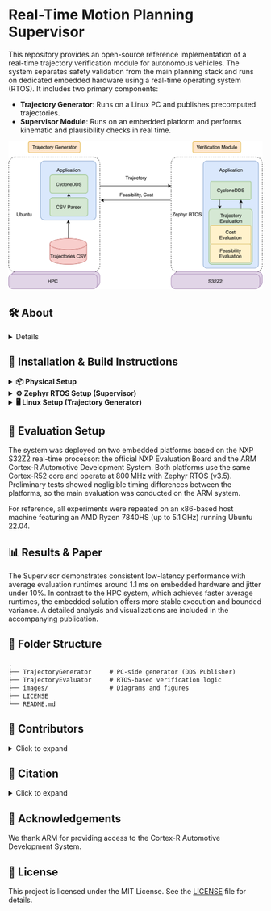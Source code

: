 # Real-Time Motion Planning Supervisor

This repository provides an open-source reference implementation of a real-time trajectory verification module for autonomous vehicles. The system separates safety validation from the main planning stack and runs on dedicated embedded hardware using a real-time operating system (RTOS). It includes two primary components:

- **Trajectory Generator**: Runs on a Linux PC and publishes precomputed trajectories.
- **Supervisor Module**: Runs on an embedded platform and performs kinematic and plausibility checks in real time.

<div align="center">
  <img src="images/implementation_architecture.png" width="700"/>
</div>

## 🛠 About

<details>
This project accompanies the paper:

**Towards Safe Autonomous Driving: A Real-Time Safeguarding Concept for Motion Planning Algorithms**  
*Moller et al., 2025*

The Supervisor is designed to run on NXP’s S32Z2-based embedded platforms (e.g., the official Evaluation Board and the ARM Cortex-R Automotive Development System), while the Generator can run on any standard Linux host. The project builds on prior open-source components, including:

- [Frenetix Motion Planner](https://github.com/TUM-AVS/Frenetix)
- [Cyclone DDS Middleware](https://github.com/eclipse-cyclonedds/cyclonedds)
- [ARM Safety Island Actuation Demo](https://gitlab.arm.com/automotive-and-industrial/safety-island/actuation-demo)

</details>

## 🔧 Installation & Build Instructions

<details>
<summary><strong>📦 Physical Setup</strong></summary>

The image below shows the physical setup required to work with either the ARM Development Platform or the NXP Platform.

![Arm Development Platform Physical Setup](/images/arm_board_physical_setup.jpg)

Connect the embedded board (NXP Evaluation Board or ARM Cortex-R Automotive Development System) as follows:

- Power via the standard power connector
- Debugging interface via JTAG to the PC (via S32 debug probe or Lauterbach probe)
- Ethernet cable to the same network as the PC
- Serial connection to view console output (e.g., via USB-UART)

> 💡 Use `/dev/ttyUSB*` on Linux or `COM*` on Windows and configure your serial tool (e.g. PuTTY or minicom) to 115200 baud.

> 💡 **Note:** When working with the ARM system, make sure you use the correct ethernet port.

</details>

<details>
<summary><strong>⚙️ Zephyr RTOS Setup (Supervisor)</strong></summary>

1. **Install Required Tools**
   Follow [Zephyr's Getting Started Guide](https://docs.zephyrproject.org/latest/develop/getting_started/index.html)

2. **Clone & Configure the Project**
   ```bash
   git clone https://gitlab.arm.com/automotive-and-industrial/safety-island/actuation-demo.git -b v2.1
   cd actuation-demo
   git submodule init
   git submodule update
   pip3 install -r zephyr/scripts/requirements-base.txt
   west init -l zephyr_app
   west update
   west zephyr-export
   ```

3. **Add the Supervisor Module**
   Place the `TrajectoryEvaluator` directory into the root of the actuation-demo repo.

4. **Build the Application**
   ```bash
   west build -b s32z270dc2_rtu0_r52@D TrajectoryEvaluator
   ```
   > ✅ For ARM board: add `-DEXTRA_DTC_OVERLAY_FILE=arm_ethernet.overlay` to enable Ethernet.

5. **Flash the Board**
   ```bash
   west debug --tool-opt='--batch'
   ```

</details>

<details>
<summary><strong>🖥️ Linux Setup (Trajectory Generator)</strong></summary>

1. **Install Cyclone DDS**
   Follow build instructions from [CycloneDDS GitHub](https://github.com/eclipse-cyclonedds/cyclonedds)

2. **Build the Generator**
   ```bash
   mkdir build && cd build
   cmake <path-to-TrajectoryGenerator> -DCMAKE_PREFIX_PATH=<path-to-cyclonedds>
   cmake --build .
   ```

3. **Run the Application**
   ```bash
   ./Trajectory_node
   ```

</details>

## 🧪 Evaluation Setup

The system was deployed on two embedded platforms based on the NXP S32Z2 real-time processor: the official NXP Evaluation Board and the ARM Cortex-R Automotive Development System. Both platforms use the same Cortex-R52 core and operate at 800 MHz with Zephyr RTOS (v3.5). Preliminary tests showed negligible timing differences between the platforms, so the main evaluation was conducted on the ARM system.

For reference, all experiments were repeated on an x86-based host machine featuring an AMD Ryzen 7840HS (up to 5.1 GHz) running Ubuntu 22.04.

## 📊 Results & Paper

The Supervisor demonstrates consistent low-latency performance with average evaluation runtimes around 1.1 ms on embedded hardware and jitter under 10%. In contrast to the HPC system, which achieves faster average runtimes, the embedded solution offers more stable execution and bounded variance. A detailed analysis and visualizations are included in the accompanying publication.

## 📁 Folder Structure

```
.
├── TrajectoryGenerator     # PC-side generator (DDS Publisher)
├── TrajectoryEvaluator     # RTOS-based verification logic
├── images/                 # Diagrams and figures
├── LICENSE
└── README.md
```


## 👥 Contributors

<details>
<summary>Click to expand</summary>

This project was developed at the [TUM Professorship of Autonomous Vehicle Systems](https://www.ce.cit.tum.de/en/avs/), Technical University of Munich.

- [Korbinian Moller](mailto:korbinian.moller@tum.de) (corresponding author)  
- Rafael Neher  
- Marvin Seegert  
- Johannes Betz

</details>

## 📖 Citation

<details>
<summary>Click to expand</summary>

If you use this code or the ideas in your research, please cite:

```bibtex
@article{moller2025realtimesupervisor,
  author       = {Korbinian Moller and Rafael Neher and Marvin Seegert and Johannes Betz},
  title        = {Towards Safe Autonomous Driving: A Real-Time Safeguarding Concept for Motion Planning Algorithms},
  journal      = {To appear},
  year         = {2025},
  note         = {GitHub repository: https://github.com/TUM-AVS/motion-planning-safeguard}
}
```

</details>


## 🤝 Acknowledgements

We thank ARM for providing access to the Cortex-R Automotive Development System.


## 📜 License

This project is licensed under the MIT License. See the [LICENSE](LICENSE) file for details.
